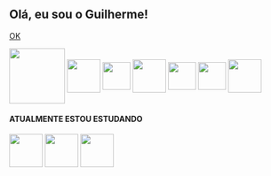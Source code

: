 <h2> Olá, eu sou o Guilherme!</h2>

<a href = "#"> OK </a>


<div style = "display: inline-block;">
  	<img align="center" heigth="100" width="100" src="https://cdn.jsdelivr.net/gh/devicons/devicon/icons/linux/linux-original.svg"/>
	<img align="center" heigth="50" width="60" src="https://cdn.jsdelivr.net/gh/devicons/devicon/icons/jquery/jquery-plain-wordmark.svg"/>
 	<img align="center" heigth="40" width="50" src="https://cdn.jsdelivr.net/gh/devicons/devicon/icons/javascript/javascript-original.svg"/>
 	<img align="center" heigth="50" width="60" src="https://cdn.jsdelivr.net/gh/devicons/devicon/icons/bootstrap/bootstrap-original.svg"/>
	<img align="center" heigth="40" width="50" src="https://cdn.jsdelivr.net/gh/devicons/devicon/icons/html5/html5-original.svg"/>
  	<img align="center" heigth="40" width="50" src="https://cdn.jsdelivr.net/gh/devicons/devicon/icons/css3/css3-original.svg"/>
  	<img align="center" heigth="50" width="60" src="https://cdn.jsdelivr.net/gh/devicons/devicon/icons/wordpress/wordpress-original.svg"/>
          
</div>
<div>
	<h4>ATUALMENTE ESTOU ESTUDANDO</h4>
	<div style = "display: inline-block;">
  		<img align="center" heigth="50" width="60" src="https://cdn.jsdelivr.net/gh/devicons/devicon/icons/react/react-original-wordmark.svg"/>
  		<img align="center" heigth="50" width="60" src="https://cdn.jsdelivr.net/gh/devicons/devicon/icons/php/php-original.svg"/>
  		<img align="center" heigth="50" width="60" src="https://cdn.jsdelivr.net/gh/devicons/devicon/icons/mysql/mysql-original-wordmark.svg"/>
	</div>
</div>


<!--
<div style = "display: inline-block;">
<img height="180" src="https://github-readme-stats.vercel.app/api?username=guilhermenascdecarv&theme=blue-green">
<img height="180" src="https://github-readme-stats.vercel.app/api/top-langs/?username=guilhermenascdecarv&theme=blue-green">
</div>

https://img.shields.io/badge/website-000000?style=for-the-badge&logo=About.me&logoColor=white
https://img.shields.io/badge/LinkedIn-0077B5?style=for-the-badge&logo=linkedin&logoColor=white
https://img.shields.io/badge/Netlify-00C7B7?style=for-the-badge&logo=netlify&logoColor=white
-->
